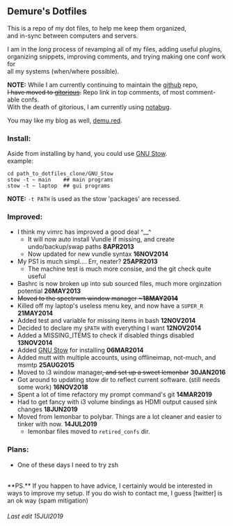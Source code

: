 <!--My (demuredemeanor) readme
# vim: set expandtab ts=4 sw=4: ## Since this is markdown
# https://notabug.org/demure/dotfiles
# legacy repo http://github.com/demure/dotfiles
-->

<!--
      ██                                            ██        
     ░██                                           ░░█        
     ░██  █████  ██████████  ██   ██ ██████  █████  ░   ██████
  ██████ ██░░░██░░██░░██░░██░██  ░██░░██░░█ ██░░░██    ██░░░░ 
 ██░░░██░███████ ░██ ░██ ░██░██  ░██ ░██ ░ ░███████   ░░█████ 
░██  ░██░██░░░░  ░██ ░██ ░██░██  ░██ ░██   ░██░░░░     ░░░░░██
░░██████░░██████ ███ ░██ ░██░░██████░███   ░░██████    ██████ 
 ░░░░░░  ░░░░░░ ░░░  ░░  ░░  ░░░░░░ ░░░     ░░░░░░    ░░░░░░  
      ██            ██     ████ ██  ██                        
     ░██           ░██    ░██░ ░░  ░██                        
     ░██  ██████  ██████ ██████ ██ ░██  █████   ██████        
  ██████ ██░░░░██░░░██░ ░░░██░ ░██ ░██ ██░░░██ ██░░░░         
 ██░░░██░██   ░██  ░██    ░██  ░██ ░██░███████░░█████         
░██  ░██░██   ░██  ░██    ░██  ░██ ░██░██░░░░  ░░░░░██        
░░██████░░██████   ░░██   ░██  ░██ ███░░██████ ██████         
 ░░░░░░  ░░░░░░     ░░    ░░   ░░ ░░░  ░░░░░░ ░░░░░░          
-->


## Demure's Dotfiles ##

This is a repo of my dot files, to help me keep them organized,  
and in-sync between computers and servers.  

I am in the *long* process of revamping all of my files, adding useful plugins,  
organizing snippets, improving comments, and trying making one conf work for  
all my systems (when/where possible).  

**NOTE:** While I am currently continuing to maintain the [github] repo,  
<strike>I have moved to [gitorious].</strike> Repo link in top comments, of most comment-able confs.  
With the death of gitorious, I am currently using [notabug].  

You may like my blog as well, [demu.red].  


### Install: ###

Aside from installing by hand, you could use [GNU Stow].  
example:  

```
cd path_to_dotfiles_clone/GNU_Stow
stow -t ~ main    ## main programs
stow -t ~ laptop  ## gui programs
```

**NOTE:** `-t PATH` is used as the stow 'packages' are recessed.  


### Improved: ###

* I think my vimrc has improved a good deal ^__^  
    * It will now auto install Vundle if missing, and create undo/backup/swap paths **8APR2013**  
    * Now updated for new vundle syntax **16NOV2014**  
* My PS1 is much simpl.... Err, neater? **25APR2013**  
    * The machine test is much more consise, and the git check quite useful  
* Bashrc is now broken up into sub sourced files, much more orginzation potential **26MAY2013**  
* <strike>Moved to the spectrwm window manager **~18MAY2014** </strike>  
* Killed off my laptop's useless menu key, and now have a `SUPER_R` **21MAY2014**  
* Added test and variable for missing items in bash **12NOV2014**  
* Decided to declare my `$PATH` with everything I want **12NOV2014**  
* Added a MISSING_ITEMS to check if disabled things disabled **13NOV2014**  
* Added [GNU Stow] for installing **06MAR2014**  
* Added mutt with multiple accounts, using offlineimap, not-much, and msmtp **25AUG2015**  
* Moved to i3 window manager<strike>, and set up a sweet lemonbar</strike> **30JAN2016**  
* Got around to updating stow dir to reflect current software. (still needs some work) **16NOV2018**  
* Spent a lot of time refactory my prompt command's git **14MAR2019**  
* Had to get fancy with i3 volume bindings as HDMI output caused sink changes **18JUN2019**  
* Moved from lemonbar to polybar. Things are a lot cleaner and easier to tinker with now. **14JUL2019**  
    * lemonbar files moved to `retired_confs` dir.


### Plans: ###

* One of these days I need to try zsh  

<BR>
**PS.** If you happen to have advice, I certainly would be interested in ways to improve my setup.  
If you do wish to contact me, I guess [twitter] is an ok way (spam mitigation)  

###### Last edit 15JUl2019 ######


[github]: https://gitorious.org/demure/dotfiles
[gitorious]: https://gitorious.org/demure/dotfiles
[notabug]: https://notabug.org/demure/dotfiles/
[GNU Stow]: https://www.gnu.org/software/stow/
[twitter]: https://twitter.com/demure
[demu.red]: http://demu.red
